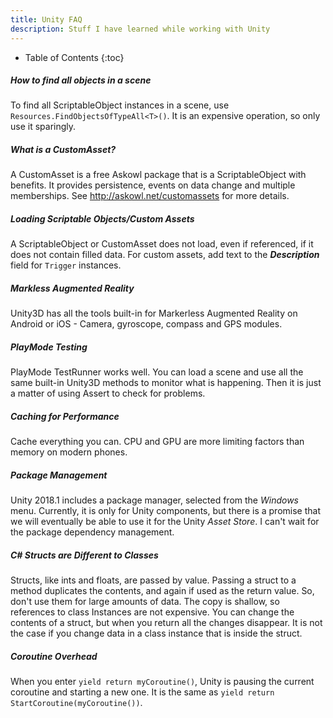 ```yaml
---
title: Unity FAQ
description: Stuff I have learned while working with Unity
---
```


* Table of Contents
{:toc}
##### How to find all objects in a scene

To find all ScriptableObject instances in a scene, use `Resources.FindObjectsOfTypeAll<T>()`. It is an expensive operation, so only use it sparingly.

##### What is a CustomAsset?

A CustomAsset is a free Askowl package that is a ScriptableObject with benefits. It provides persistence, events on data change and multiple memberships. See http://askowl.net/customassets for more details.

##### Loading Scriptable Objects/Custom Assets

A ScriptableObject or CustomAsset does not load, even if referenced, if it does not contain filled data. For custom assets, add text to the ***Description*** field for `Trigger` instances.

##### Markless Augmented Reality

Unity3D has all the tools built-in for Markerless Augmented Reality on Android or iOS - Camera, gyroscope, compass and GPS modules.

##### PlayMode Testing

PlayMode TestRunner works well. You can load a scene and use all the same built-in Unity3D methods to monitor what is happening. Then it is just a matter of using Assert to check for problems.

##### Caching for Performance

Cache everything you can. CPU and GPU are more limiting factors than memory on modern phones.

##### Package Management

Unity 2018.1 includes a package manager, selected from the *Windows* menu. Currently, it is only for Unity components, but there is a promise that we will eventually be able to use it for the Unity *Asset Store*. I can't wait for the package dependency management.

##### C# Structs are Different to Classes

Structs, like ints and floats, are passed by value. Passing a struct to a method duplicates the contents, and again if used as the return value. So, don't use them for large amounts of data. The copy is shallow, so references to class Instances are not expensive. You can change the contents of a struct, but when you return all the changes disappear. It is not the case if you change data in a class instance that is inside the struct.

##### Coroutine Overhead

When you enter `yield return myCoroutine()`, Unity is pausing the current coroutine and starting a new one. It is the same as `yield return StartCoroutine(myCoroutine())`.